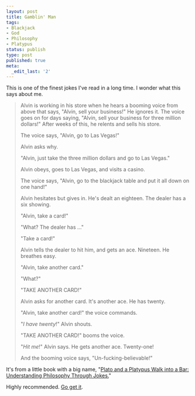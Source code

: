 ```yaml
---
layout: post
title: Gamblin' Man
tags:
- Blackjack
- God
- Philosophy
- Platypus
status: publish
type: post
published: true
meta:
  _edit_last: '2'
---
```

This is one of the finest jokes I've read in a long time. I wonder what this says about me.

<blockquote>Alvin is working in his store when he hears a booming voice from above that says, "Alvin, sell your business!" He ignores it. The voice goes on for days saying, "Alvin, sell your business for three million dollars!" After weeks of this, he relents and sells his store.

The voice says, "Alvin, go to Las Vegas!"

Alvin asks why.

"Alvin, just take the three million dollars and go to Las Vegas."

Alvin obeys, goes to Las Vegas, and visits a casino.

The voice says, "Alvin, go to the blackjack table and put it all down on one hand!"

Alvin hesitates but gives in. He's dealt an eighteen. The dealer has a six showing.

"Alvin, take a card!"

"What? The dealer has ..."

"Take a card!"

Alvin tells the dealer to hit him, and gets an ace. Nineteen. He breathes easy.

"Alvin, take another card."

"What?"

"TAKE ANOTHER CARD!"

Alvin asks for another card. It's another ace. He has twenty.

"Alvin, take another card!" the voice commands.

"<em>I have twenty</em>!" Alvin shouts.

"TAKE ANOTHER CARD!" booms the voice.

"<em>Hit me</em>!" Alvin says. He gets another ace. Twenty-one!

And the booming voice says, "Un-fucking-believable!"
</blockquote>

It's from a little book with a big name, "<a href="http://www.amazon.com/Plato-Platypus-Walk-into-Understanding/dp/0143113879/">Plato and a Platypus Walk into a Bar: Understanding Philosophy Through Jokes.</a>"

Highly recommended. <a href="http://www.amazon.com/Plato-Platypus-Walk-into-Understanding/dp/0143113879/">Go get it</a>.
